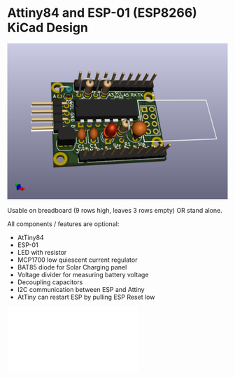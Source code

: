 # Attiny84 and ESP-01 (ESP8266) KiCad Design

![3D rendering](ESPTiny.png)

Usable on breadboard (9 rows high, leaves 3 rows empty) OR stand alone.

All components / features are optional:

- AtTiny84
- ESP-01
- LED with resistor
- MCP1700 low quiescent current regulator
- BAT85 diode for Solar Charging panel
- Voltage divider for measuring battery voltage
- Decoupling capacitors
- I2C communication between ESP and Attiny
- AtTiny can restart ESP by pulling ESP Reset low

![Schema](schema.pdf)
